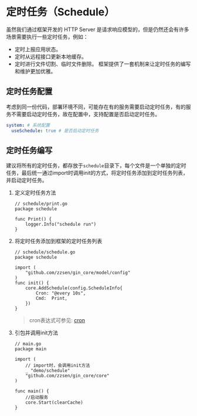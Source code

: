 # 定时任务（Schedule）
虽然我们通过框架开发的 HTTP Server 是请求响应模型的，但是仍然还会有许多场景需要执行一些定时任务，例如：
* 定时上报应用状态。
* 定时从远程接口更新本地缓存。
* 定时进行文件切割、临时文件删除。
框架提供了一套机制来让定时任务的编写和维护更加优雅。

## 定时任务配置
考虑到同一份代码，部署环境不同，可能存在有的服务需要启动定时任务，有的服务不需要启动定时任务，故在配置中，支持配置是否启动定时任务。
```yaml
system: # 系统配置
  useSchedule: true # 是否启动定时任务
```

## 定时任务编写
建议将所有的定时任务，都存放于`schedule`目录下，每个文件是一个单独的定时任务，最后统一通过import时调用init的方式，将定时任务添加到定时任务列表，并启动定时任务。
1. 定义定时任务方法
    ```golang
    // schedule/print.go
    package schedule

    func Print() {
        logger.Info("schedule run")
    }
    ```

2. 将定时任务添加到框架的定时任务列表
    ```golang
    // schedule/schedule.go
    package schedule

    import (
        "github.com/zzsen/gin_core/model/config"
    )
    func init() {
        core.AddSchedule(config.ScheduleInfo{
            Cron: "@every 10s",
            Cmd:  Print,
        })
    }
    ```
    > cron表达式可参见: [cron](https://github.com/robfig/cron)

3. 引包并调用init方法
    ```golang
    // main.go
    package main

    import (
        // import时，会调用init方法
        _ "demo/schedule"
        "github.com/zzsen/gin_core/core"
    )

    func main() {
        //启动服务
        core.Start(clearCache)
    }
    ```
